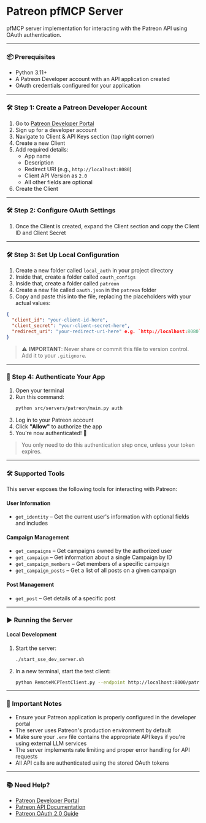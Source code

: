 # Patreon pfMCP Server

pfMCP server implementation for interacting with the Patreon API using OAuth authentication.

---

### 📦 Prerequisites

- Python 3.11+
- A Patreon Developer account with an API application created
- OAuth credentials configured for your application

---

### 🛠️ Step 1: Create a Patreon Developer Account

1. Go to [Patreon Developer Portal](https://www.patreon.com/portal/registration/register-clients)
2. Sign up for a developer account
3. Navigate to Client & API Keys section (top right corner)
4. Create a new Client
5. Add required details:
   - App name
   - Description
   - Redirect URI (e.g., `http://localhost:8080`)
   - Client API Version as `2.0`
   - All other fields are optional
6. Create the Client

---

### 🛠️ Step 2: Configure OAuth Settings

1. Once the Client is created, expand the Client section and copy the Client ID and Client Secret

---

### 🛠️ Step 3: Set Up Local Configuration

1. Create a new folder called `local_auth` in your project directory
2. Inside that, create a folder called `oauth_configs`
3. Inside that, create a folder called `patreon`
4. Create a new file called `oauth.json` in the `patreon` folder
5. Copy and paste this into the file, replacing the placeholders with your actual values:

```json
{
  "client_id": "your-client-id-here",
  "client_secret": "your-client-secret-here",
  "redirect_uri": "your-redirect-uri-here" e.g. `http://localhost:8080`
}
```

> ⚠️ **IMPORTANT**: Never share or commit this file to version control. Add it to your `.gitignore`.

---

### 🔐 Step 4: Authenticate Your App

1. Open your terminal
2. Run this command:
   ```bash
   python src/servers/patreon/main.py auth
   ```
3. Log in to your Patreon account
4. Click **"Allow"** to authorize the app
5. You're now authenticated! 🎉

> You only need to do this authentication step once, unless your token expires.

---

### 🛠️ Supported Tools

This server exposes the following tools for interacting with Patreon:

#### User Information
- `get_identity` – Get the current user's information with optional fields and includes

#### Campaign Management
- `get_campaigns` – Get campaigns owned by the authorized user
- `get_campaign` – Get information about a single Campaign by ID
- `get_campaign_members` – Get members of a specific campaign
- `get_campaign_posts` – Get a list of all posts on a given campaign

#### Post Management
- `get_post` – Get details of a specific post

---

### ▶️ Running the Server

#### Local Development

1. Start the server:
   ```bash
   ./start_sse_dev_server.sh
   ```

2. In a new terminal, start the test client:
   ```bash
   python RemoteMCPTestClient.py --endpoint http://localhost:8000/patreon/local
   ```

---

### 📎 Important Notes

- Ensure your Patreon application is properly configured in the developer portal
- The server uses Patreon's production environment by default
- Make sure your `.env` file contains the appropriate API keys if you're using external LLM services
- The server implements rate limiting and proper error handling for API requests
- All API calls are authenticated using the stored OAuth tokens

---

### 📚 Need Help?

- [Patreon Developer Portal](https://www.patreon.com/portal/registration/register-clients)
- [Patreon API Documentation](https://docs.patreon.com/)
- [Patreon OAuth 2.0 Guide](https://docs.patreon.com/#oauth) 